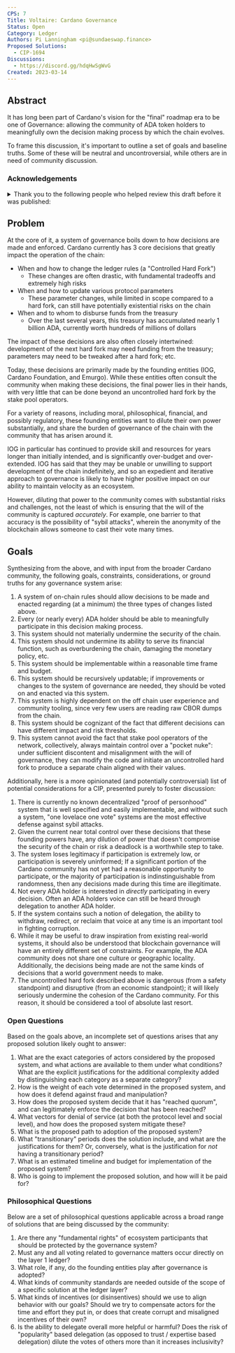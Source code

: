 ```yaml
---
CPS: 7
Title: Voltaire: Cardano Governance
Status: Open
Category: Ledger
Authors: Pi Lanningham <pi@sundaeswap.finance>
Proposed Solutions:
  - CIP-1694
Discussions:
  - https://discord.gg/hdqHwSgWvG
Created: 2023-03-14
---
```


## **Abstract**

It has long been part of Cardano's vision for the "final" roadmap era to be one of Governance: allowing the community of ADA token holders to meaningfully own the decision making process by which the chain evolves.

To frame this discussion, it's important to outline a set of goals and baseline truths. Some of these will be neutral and uncontroversial, while others are in need of community discussion.

### **Acknowledgements**
<details>
<summary> Thank you to the following people who helped review this draft before it was published: </summary>

 * Adam K. Dean
 * Jared Corduan
 * Vanessa Harris
 * HeptaSean

</details>

## **Problem**

At the core of it, a system of governance boils down to how decisions are made and enforced.  Cardano currently has 3 core decisions that greatly impact the operation of the chain:

 - When and how to change the ledger rules (a "Controlled Hard Fork")
   - These changes are often drastic, with fundamental tradeoffs and extremely high risks
 - When and how to update various protocol parameters
   - These parameter changes, while limited in scope compared to a hard fork, can still have potentially existential risks on the chain
 - When and to whom to disburse funds from the treasury
   - Over the last several years, this treasury has accumulated nearly 1 billion ADA, currently worth hundreds of millions of dollars

The impact of these decisions are also often closely intertwined: development of the next hard fork may need funding from the treasury; parameters may need to be tweaked after a hard fork; etc.

Today, these decisions are primarily made by the founding entities (IOG, Cardano Foundation, and Emurgo). While these entities often consult the community when making these decisions, the final power lies in their hands, with very little that can be done beyond an uncontrolled hard fork by the stake pool operators.

For a variety of reasons, including moral, philosophical, financial, and possibly regulatory, these founding entities want to dilute their own power substantially, and share the burden of governance of the chain with the community that has arisen around it.

IOG in particular has continued to provide skill and resources for years longer than initially intended, and is significantly over-budget and over-extended. IOG has said that they may be unable or unwilling to support development of the chain indefinitely, and so an expedient and iterative approach to governance is likely to have higher positive impact on our ability to maintain velocity as an ecosystem.

However, diluting that power to the community comes with substantial risks and challenges, not the least of which is ensuring that the will of the community is captured *accurately*. For example, one barrier to that accuracy is the possibility of "sybil attacks", wherein the anonymity of the blockchain allows someone to cast their vote many times.

## **Goals**

Synthesizing from the above, and with input from the broader Cardano community, the following goals, constraints, considerations, or ground truths for any governance system arise:

1. A system of on-chain rules should allow decisions to be made and enacted regarding (at a minimum) the three types of changes listed above.
2. Every (or nearly every) ADA holder should be able to meaningfully participate in this decision making process.
3. This system should not materially undermine the security of the chain.
4. This system should not undermine its ability to serve its financial function, such as overburdening the chain, damaging the monetary policy, etc.
5. This system should be implementable within a reasonable time frame and budget.
6. This system should be recursively updatable; if improvements or changes to the system of governance are needed, they should be voted on and enacted via this system.
7. This system is highly dependent on the off chain user experience and community tooling, since very few users are reading raw CBOR dumps from the chain.
8. This system should be cognizant of the fact that different decisions can have different impact and risk thresholds.
9. This system cannot avoid the fact that stake pool operators of the network, collectively, always maintain control over a "pocket nuke": under sufficient discontent and misalignment with the will of governance, they can modify the code and initiate an uncontrolled hard fork to produce a separate chain aligned with their values.

Additionally, here is a more opinionated (and potentially controversial) list of potential considerations for a CIP, presented purely to foster discussion:

1. There is currently no known decentralized "proof of personhood" system that is well specified and easily implementable, and without such a system, "one lovelace one vote" systems are the most effective defense against sybil attacks.
2. Given the current near total control over these decisions that these founding powers have, any dilution of power that doesn't compromise the security of the chain or risk a deadlock is a worthwhile step to take.
3. The system loses legitimacy if participation is extremely low, or participation is severely uninformed; If a significant portion of the Cardano community has not yet had a reasonable opportunity to participate, or the majority of participation is indinstinguishable from randomness, then any decisions made during this time are illegitimate.
4. Not every ADA holder is interested in *directly* participating in every decision. Often an ADA holders voice can still be heard through delegation to another ADA holder.
5. If the system contains such a notion of delegation, the ability to withdraw, redirect, or reclaim that voice at any time is an important tool in fighting corruption.
6. While it may be useful to draw inspiration from existing real-world systems, it should also be understood that blockchain governance will have an entirely different set of constraints.  For example, the ADA community does not share one culture or geographic locality. Additionally, the decisions being made are not the same kinds of decisions that a world government needs to make.
7. The uncontrolled hard fork described above is dangerous (from a safety standpoint) and disruptive (from an economic standpoint); it will likely seriously undermine the cohesion of the Cardano community. For this reason, it should be considered a tool of absolute last resort.

### Open Questions

Based on the goals above, an incomplete set of questions arises that any proposed solution likely ought to answer:

1. What are the exact categories of actors considered by the proposed system, and what actions are available to them under what conditions? What are the explicit justifications for the additional complexity added by distinguishing each category as a separate category?
2. How is the weight of each vote determined in the proposed system, and how does it defend against fraud and manipulation?
3. How does the proposed system decide that it has "reached quorum", and can legitimately enforce the decision that has been reached?
4. What vectors for denial of service (at both the protocol level and social level), and how does the proposed system mitigate these?
5. What is the proposed path to adoption of the proposed system?
6. What "transitionary" periods does the solution include, and what are the justifications for them? Or, conversely, what is the justification for *not* having a transitionary period?
7. What is an estimated timeline and budget for implementation of the proposed system?
8. Who is going to implement the proposed solution, and how will it be paid for?

### Philosophical Questions

Below are a set of philosophical questions applicable across a broad range of solutions that are being discussed by the community:

1. Are there any "fundamental rights" of ecosystem participants that should be protected by the governance system?
2. Must any and all voting related to governance matters occur directly on the layer 1 ledger?
3. What role, if any, do the founding entities play after governance is adopted?
4. What kinds of community standards are needed outside of the scope of a specific solution at the ledger layer?
5. What kinds of incentives (or disinsentives) should we use to align behavior with our goals? Should we try to compensate actors for the time and effort they put in, or does that create corrupt and misaligned incentives of their own?
6. Is the ability to delegate overall more helpful or harmful? Does the risk of "popularity" based delegation (as opposed to trust / expertise based delegation) dilute the votes of others more than it increases inclusivity?
